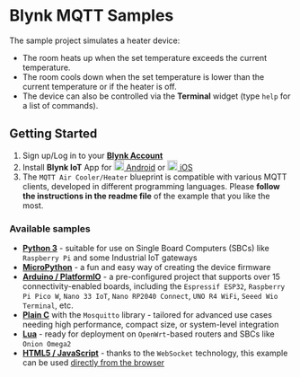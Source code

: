 # Blynk MQTT Samples

The sample project simulates a heater device:

- The room heats up when the set temperature exceeds the current temperature.
- The room cools down when the set temperature is lower than the current temperature or if the heater is off.
- The device can also be controlled via the **Terminal** widget (type `help` for a list of commands).

## Getting Started

1. Sign up/Log in to your [**Blynk Account**](https://blynk.cloud)
2. Install **Blynk IoT** App for [<img src="https://cdn.rawgit.com/simple-icons/simple-icons/develop/icons/googleplay.svg" width="18" height="18" /> Android](https://play.google.com/store/apps/details?id=cloud.blynk) or
[<img src="https://cdn.rawgit.com/simple-icons/simple-icons/develop/icons/apple.svg" width="18" height="18" /> iOS](https://apps.apple.com/us/app/blynk-iot/id1559317868)
3. The `MQTT Air Cooler/Heater` blueprint is compatible with various MQTT clients, developed in different programming languages. Please **follow the instructions in the readme file** of the example that you like the most.

### Available samples

- [**Python 3**](Python3/README.md) - suitable for use on Single Board Computers (SBCs) like `Raspberry Pi` and some Industrial IoT gateways
- [**MicroPython**](MicroPython/README.md) - a fun and easy way of creating the device firmware
- [**Arduino / PlatformIO**](Arduino_Blynk_MQTT/README.md) - a pre-configured project that supports over 15 connectivity-enabled boards, including the `Espressif ESP32`, `Raspberry Pi Pico W`, `Nano 33 IoT`, `Nano RP2040 Connect`, `UNO R4 WiFi`, `Seeed Wio Terminal`, etc.
- [**Plain C**](C_libmosquitto/README.md) with the `Mosquitto` library - tailored for advanced use cases needing high performance, compact size, or system-level integration
- [**Lua**](Lua_OpenWrt/README.md) - ready for deployment on `OpenWrt`-based routers and SBCs like `Onion Omega2`
- [**HTML5 / JavaScript**](HTML5_WebSocket/README.md) - thanks to the `WebSocket` technology, this example can be used [directly from the browser](https://bit.ly/Blynk-HTML5-MQTT-Sample)

